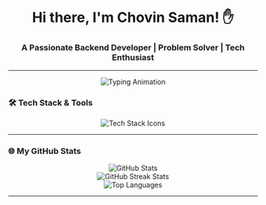 <h1 align="center">Hi there, I'm Chovin Saman! ✋</h1>
<h3 align="center">A Passionate Backend Developer | Problem Solver | Tech Enthusiast</h3>

---

<p align="center">
  <img src="https://readme-typing-svg.herokuapp.com?font=Fira+Code&pause=1000&center=true&vCenter=true&width=500&lines=Backend+Developer;Spring+Boot+%7C+Java+%7C+APIs;Lifelong+Learner+and+Innovator" alt="Typing Animation" />
</p>



### 🛠️ **Tech Stack & Tools**
<p align="center">
  <img src="https://skillicons.dev/icons?i=java,spring,docker,kubernetes,linux,python,mysql,postgres,git,html,css,js,react" alt="Tech Stack Icons" />
</p>

---



### 🌐 **My GitHub Stats**
<p align="center">
  <img src="https://github-readme-stats.vercel.app/api?username=Ch0vin&show_icons=true&theme=radical&count_private=true&hide_border=true" alt="GitHub Stats" />
  <br />
  <img src="https://github-readme-streak-stats.herokuapp.com/?user=Ch0vin&theme=radical&hide_border=true" alt="GitHub Streak Stats" />
  <br />
  <img src="https://github-readme-stats.vercel.app/api/top-langs/?username=Ch0vin&layout=compact&theme=radical&hide_border=true" alt="Top Languages" />
</p>

---
